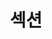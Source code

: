 ---
layout: page
title: 섹션
nav: true
nav_order: 8
dropdown: true
children:
  - title: Part 0. 소개
    permalink: /index
  - title: Part 1. Roofline 소개
    permalink: /roofline
  - title: Part 2. TPU에 대한 모든 것
    permalink: /tpus
  - title: Part 3. Sharded Matmul
    permalink: /sharding
  - title: Part 4. Transformer
    permalink: /transformers
  - title: Part 5. Training
    permalink: /training
  - title: Part 6. LLaMA Training
    permalink: /applied-training
  - title: Part 7. Inference
    permalink: /inference
  - title: Part 8. LLaMA Serving
    permalink: /applied-inference
  - title: Part 9. Profiling
    permalink: /profiling
  - title: Part 10. JAX에 대한 모든 것
    permalink: /jax-stuff
  - title: Part 11. 결론
    permalink: /conclusion
---